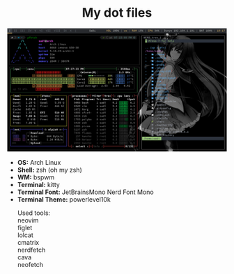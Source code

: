 <h1 align="center">My dot files</h1>
<p align="center"><img src="assets/myterminal.png" /></p>

<ul>
  <li><b>OS:</b> Arch Linux</li>
  <li><b>Shell:</b> zsh (oh my zsh)</li>
  <li><b>WM:</b> bspwm</li>
  <li><b>Terminal:</b> kitty</li>
  <li><b>Terminal Font:</b> JetBrainsMono Nerd Font Mono</li>
  <li><b>Terminal Theme:</b> powerlevel10k</li>
</ul>
<ul style="list-style-type:none;">
  <li>Used tools:</li>
  <li>neovim</li>
  <li>figlet</li>
  <li>lolcat</li>
  <li>cmatrix</li>
  <li>nerdfetch</li>
  <li>cava</li>
  <li>neofetch</li>
</ul>
